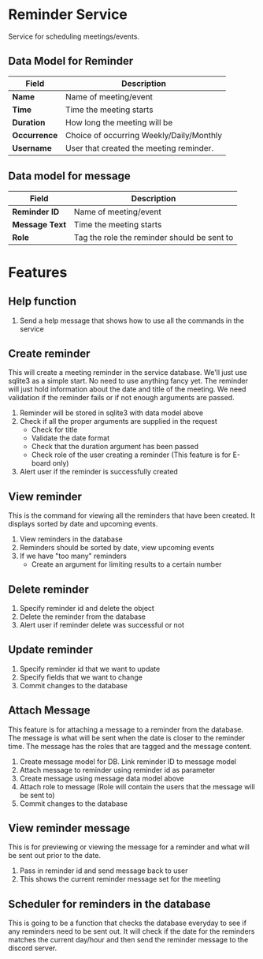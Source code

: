 
# Reminder Service
Service for scheduling meetings/events. 

## Data Model for Reminder

| Field          | Description                              |
|----------------|------------------------------------------|
| **Name**       | Name of meeting/event                    |
| **Time**       | Time the meeting starts                  |
| **Duration**   | How long the meeting will be             |
| **Occurrence** | Choice of occurring Weekly/Daily/Monthly |
| **Username**   | User that created the meeting reminder.  |

## Data model for message

| Field            | Description                                 |
|------------------|---------------------------------------------|
| **Reminder ID**  | Name of meeting/event                       |
| **Message Text** | Time the meeting starts                     |
| **Role**         | Tag the role the reminder should be sent to |

# Features


## Help function
1. Send a help message that shows how to use all the commands in the service

## Create reminder
This will create a meeting reminder in the service database. We'll just use sqlite3 as a simple start. No need to use anything fancy yet. The reminder will just hold information about the date and title of the meeting. We need validation if the reminder fails or if not enough arguments are passed. 

1. Reminder will be stored in sqlite3 with data model above
2. Check if all the proper arguments are supplied in the request
	* Check for title
	* Validate the date format
	* Check that the duration argument has been passed
	* Check role of the user creating a reminder (This feature is for E-board only)
3. Alert user if the reminder is successfully created


## View reminder
This is the command for viewing all the reminders that have been created. It displays sorted by date and upcoming events. 

1. View reminders in the database
2. Reminders should be sorted by date, view upcoming events
3. If we have "too many" reminders
	* Create an argument for limiting results to a certain number


## Delete reminder
1. Specify reminder id and delete the object
2. Delete the reminder from the database
3. Alert user if reminder delete was successful or not

## Update reminder
1. Specify reminder id that we want to update
2. Specify fields that we want to change
3. Commit changes to the database

## Attach Message
This feature is for attaching a message to a reminder from the database. The message is what will be sent when the date is closer to the reminder time. The message has the roles that are tagged and the message content. 

1. Create message model for DB. Link reminder ID to message model
2. Attach message to reminder using reminder id as parameter
3. Create message using message data model above
4. Attach role to message (Role will contain the users that the message will be sent to)
5. Commit changes to the database

## View reminder message
This is for previewing or viewing the message for a reminder and what will be sent out prior to the date. 

1. Pass in reminder id and send message back to user
2. This shows the current reminder message set for the meeting


## Scheduler for reminders in the database
This is going to be a function that checks the database everyday to see if any reminders need to be sent out. It will check if the date for the reminders matches the current day/hour and then send the reminder message to the discord server. 









